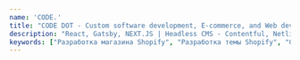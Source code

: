 ```yaml
---
name: 'CODE.'
title: "CODE DOT - Custom software development, E-commerce, and Web development."
description: "React, Gatsby, NEXT.JS | Headless CMS - Contentful, Netlify, Strapi, Prismic | Shopify Development - Theme Development, Shopify Plus, Shopify Apps| UI/UX Design"
keywords: ["Разработка магазина Shopify", "Разработка темы Shopify", "Gatsby", "JAMstack", "Headless CMS"]
---
```

